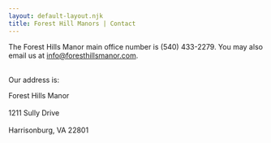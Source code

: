 ```yaml
---
layout: default-layout.njk
title: Forest Hill Manors | Contact
---
```


<p>
The Forest Hills Manor main office number is (540) 433-2279. You may also email us at <a href="mailto:info@foresthillsmanor.com" target="_blank"> info@foresthillsmanor.com</a>.
<br></br>

Our address is:

Forest Hills Manor<br></br>
1211 Sully Drive<br></br>
Harrisonburg, VA 22801

</p>